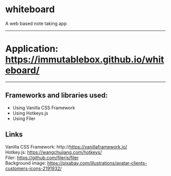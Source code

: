 # whiteboard
A web based note taking app  

---
# Application: https://immutablebox.github.io/whiteboard/   
---  
## Frameworks and libraries used:  
* Using Vanilla CSS Framework  
* Using Hotkeys.js
* Using Filer  

## Links  
Vanilla CSS Framework: http://https://vanillaframework.io/  
Hotkey.js: https://wangchujiang.com/hotkeys/  
Filer: https://github.com/filerjs/filer  
Background image: https://pixabay.com/illustrations/avatar-clients-customers-icons-2191932/  
